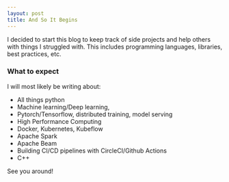 ```yaml
---
layout: post
title: And So It Begins
---
```


I decided to start this blog to keep track of side projects and help others with things I struggled with. This includes programming languages, libraries, best practices, etc.

### What to expect

I will most likely be writing about:
* All  things python
* Machine learning/Deep learning, 
* Pytorch/Tensorflow, distributed training, model serving
* High Performance Computing
* Docker, Kubernetes, Kubeflow
* Apache Spark
* Apache Beam
* Building CI/CD pipelines with CircleCI/Github Actions 
* C++

See you around!
